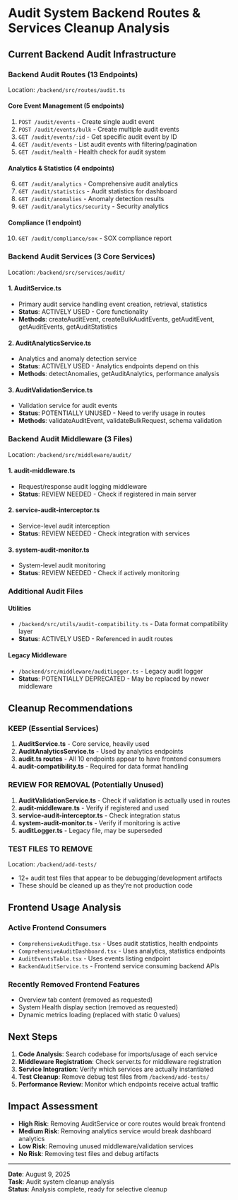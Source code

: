 # Audit System Backend Routes & Services Cleanup Analysis

## Current Backend Audit Infrastructure

### Backend Audit Routes (13 Endpoints)
Location: `/backend/src/routes/audit.ts`

#### Core Event Management (5 endpoints)
1. `POST /audit/events` - Create single audit event
2. `POST /audit/events/bulk` - Create multiple audit events  
3. `GET /audit/events/:id` - Get specific audit event by ID
4. `GET /audit/events` - List audit events with filtering/pagination
5. `GET /audit/health` - Health check for audit system

#### Analytics & Statistics (4 endpoints)
6. `GET /audit/analytics` - Comprehensive audit analytics
7. `GET /audit/statistics` - Audit statistics for dashboard
8. `GET /audit/anomalies` - Anomaly detection results
9. `GET /audit/analytics/security` - Security analytics

#### Compliance (1 endpoint)
10. `GET /audit/compliance/sox` - SOX compliance report

### Backend Audit Services (3 Core Services)
Location: `/backend/src/services/audit/`

#### 1. AuditService.ts
- Primary audit service handling event creation, retrieval, statistics
- **Status**: ACTIVELY USED - Core functionality
- **Methods**: createAuditEvent, createBulkAuditEvents, getAuditEvent, getAuditEvents, getAuditStatistics

#### 2. AuditAnalyticsService.ts  
- Analytics and anomaly detection service
- **Status**: ACTIVELY USED - Analytics endpoints depend on this
- **Methods**: detectAnomalies, getAuditAnalytics, performance analysis

#### 3. AuditValidationService.ts
- Validation service for audit events
- **Status**: POTENTIALLY UNUSED - Need to verify usage in routes
- **Methods**: validateAuditEvent, validateBulkRequest, schema validation

### Backend Audit Middleware (3 Files)
Location: `/backend/src/middleware/audit/`

#### 1. audit-middleware.ts
- Request/response audit logging middleware
- **Status**: REVIEW NEEDED - Check if registered in main server

#### 2. service-audit-interceptor.ts  
- Service-level audit interception
- **Status**: REVIEW NEEDED - Check integration with services

#### 3. system-audit-monitor.ts
- System-level audit monitoring
- **Status**: REVIEW NEEDED - Check if actively monitoring

### Additional Audit Files

#### Utilities
- `/backend/src/utils/audit-compatibility.ts` - Data format compatibility layer
- **Status**: ACTIVELY USED - Referenced in audit routes

#### Legacy Middleware
- `/backend/src/middleware/auditLogger.ts` - Legacy audit logger
- **Status**: POTENTIALLY DEPRECATED - May be replaced by newer middleware

## Cleanup Recommendations

### KEEP (Essential Services)
1. **AuditService.ts** - Core service, heavily used
2. **AuditAnalyticsService.ts** - Used by analytics endpoints  
3. **audit.ts routes** - All 10 endpoints appear to have frontend consumers
4. **audit-compatibility.ts** - Required for data format handling

### REVIEW FOR REMOVAL (Potentially Unused)
1. **AuditValidationService.ts** - Check if validation is actually used in routes
2. **audit-middleware.ts** - Verify if registered and used
3. **service-audit-interceptor.ts** - Check integration status
4. **system-audit-monitor.ts** - Verify if monitoring is active
5. **auditLogger.ts** - Legacy file, may be superseded

### TEST FILES TO REMOVE
Location: `/backend/add-tests/`
- 12+ audit test files that appear to be debugging/development artifacts
- These should be cleaned up as they're not production code

## Frontend Usage Analysis

### Active Frontend Consumers
- `ComprehensiveAuditPage.tsx` - Uses audit statistics, health endpoints
- `ComprehensiveAuditDashboard.tsx` - Uses analytics, statistics endpoints  
- `AuditEventsTable.tsx` - Uses events listing endpoint
- `BackendAuditService.ts` - Frontend service consuming backend APIs

### Recently Removed Frontend Features
- Overview tab content (removed as requested)
- System Health display section (removed as requested)
- Dynamic metrics loading (replaced with static 0 values)

## Next Steps

1. **Code Analysis**: Search codebase for imports/usage of each service
2. **Middleware Registration**: Check server.ts for middleware registration
3. **Service Integration**: Verify which services are actually instantiated
4. **Test Cleanup**: Remove debug test files from `/backend/add-tests/`
5. **Performance Review**: Monitor which endpoints receive actual traffic

## Impact Assessment

- **High Risk**: Removing AuditService or core routes would break frontend
- **Medium Risk**: Removing analytics service would break dashboard analytics
- **Low Risk**: Removing unused middleware/validation services
- **No Risk**: Removing test files and debug artifacts

---

**Date**: August 9, 2025  
**Task**: Audit system cleanup analysis  
**Status**: Analysis complete, ready for selective cleanup